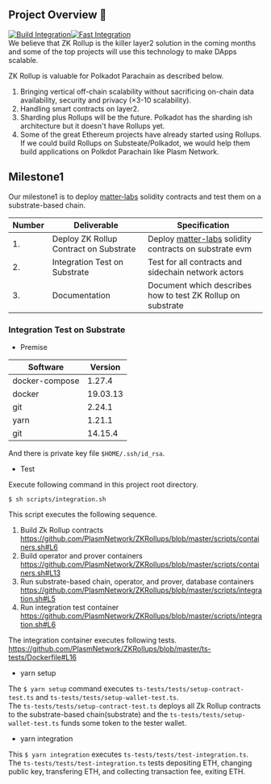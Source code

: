 ## Project Overview :page_facing_up:
[![Build Integration](https://github.com/PlasmNetwork/ZKRollups/actions/workflows/evm.yml/badge.svg)](https://github.com/PlasmNetwork/ZKRollups/actions/workflows/evm.yml)[![Fast Integration](https://github.com/PlasmNetwork/ZKRollups/actions/workflows/test.yml/badge.svg)](https://github.com/PlasmNetwork/ZKRollups/actions/workflows/test.yml)  
We believe that ZK Rollup is the killer layer2 solution in the coming months and some of the top projects will use this technology to make DApps scalable.

ZK Rollup is valuable for Polkadot Parachain as described below.
1. Bringing vertical off-chain scalability without sacrificing on-chain data availability, security and privacy (×3-10 scalability).
1. Handling smart contracts on layer2.
1. Sharding plus Rollups will be the future. Polkadot has the sharding ish architecture but it doesn't have Rollups yet.
1. Some of the great Ethereum projects have already started using Rollups. If we could build Rollups on Substeate/Polkadot, we would help them build applications on Polkdot Parachain like Plasm Network.

## Milestone1
Our milestone1 is to deploy [matter-labs](https://github.com/matter-labs/zksync) solidity contracts and test them on a substrate-based chain.

| Number | Deliverable | Specification |
| ------------- | ------------- | ------------- |
| 1. | Deploy ZK Rollup Contract on Substrate | Deploy [matter-labs](https://github.com/matter-labs/zksync) solidity contracts on substrate evm |  
| 2. | Integration Test on Substrate | Test for all contracts and sidechain network actors |  
| 3. | Documentation | Document which describes how to test ZK Rollup on substrate |

### Integration Test on Substrate

- Premise

| Software | Version |
| ------------- | ------------- |  
| docker-compose | 1.27.4 |  
| docker | 19.03.13 |  
| git | 2.24.1 |  
| yarn | 1.21.1 |  
| git | 14.15.4 |

And there is private key file `$HOME/.ssh/id_rsa`.

- Test  

Execute following command in this project root directory.
```
$ sh scripts/integration.sh
```
This script executes the following sequence.

1. Build Zk Rollup contracts  
https://github.com/PlasmNetwork/ZKRollups/blob/master/scripts/containers.sh#L6
2. Build operator and prover containers  
https://github.com/PlasmNetwork/ZKRollups/blob/master/scripts/containers.sh#L13
3. Run substrate-based chain, operator, and prover, database containers  
https://github.com/PlasmNetwork/ZKRollups/blob/master/scripts/integration.sh#L5
4. Run integration test container  
https://github.com/PlasmNetwork/ZKRollups/blob/master/scripts/integration.sh#L6

The integration container executes following tests.  
https://github.com/PlasmNetwork/ZKRollups/blob/master/ts-tests/Dockerfile#L16

- yarn setup

The `$ yarn setup` command executes `ts-tests/tests/setup-contract-test.ts` and `ts-tests/tests/setup-wallet-test.ts`.  
The `ts-tests/tests/setup-contract-test.ts` deploys all Zk Rollup contracts to the substrate-based chain(substrate) and the `ts-tests/tests/setup-wallet-test.ts` funds some token to the tester wallet.

- yarn integration

This `$ yarn integration` executes `ts-tests/tests/test-integration.ts`.  
The `ts-tests/tests/test-integration.ts` tests depositing ETH, changing public key, transfering ETH, and collecting transaction fee, exiting ETH.

